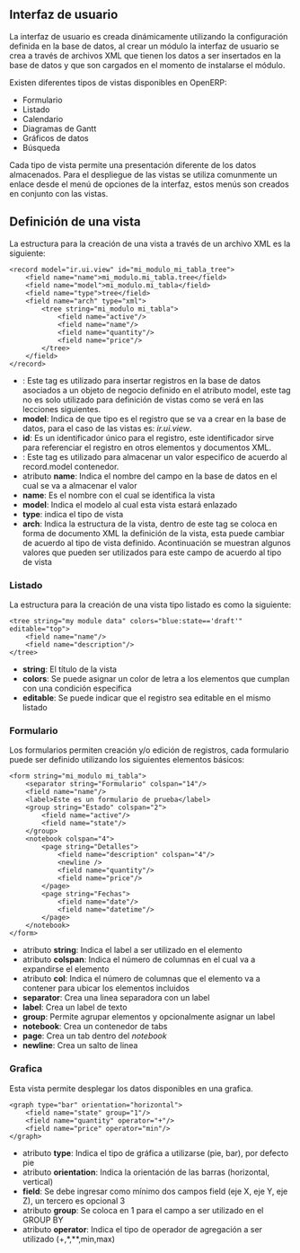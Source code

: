 ## Interfaz de usuario

La interfaz de usuario es creada dinámicamente utilizando la configuración definida en la base de datos, al crear un módulo la interfaz de usuario se crea a través de archivos XML que tienen los datos a ser insertados en la base de datos y que son cargados en el momento de instalarse el módulo.

Existen diferentes tipos de vistas disponibles en OpenERP:
* Formulario
* Listado
* Calendario
* Diagramas de Gantt
* Gráficos de datos
* Búsqueda

Cada tipo de vista permite una presentación diferente de los datos almacenados. Para el despliegue de las vistas se utiliza comunmente un enlace desde el menú de opciones de la interfaz, estos menús son creados en conjunto con las vistas.

## Definición de una vista

La estructura para la creación de una vista a través de un archivo XML es la siguiente:

    <record model="ir.ui.view" id="mi_modulo_mi_tabla_tree">
        <field name="name">mi_modulo.mi_tabla.tree</field>
        <field name="model">mi_modulo.mi_tabla</field>
        <field name="type">tree</field>
        <field name="arch" type="xml">
            <tree string="mi_modulo mi_tabla">
                <field name="active"/>
                <field name="name"/>
                <field name="quantity"/>
                <field name="price"/>
            </tree>
        </field>
    </record>

* **<record>**: Este tag es utilizado para insertar registros en la base de datos asociados a un objeto de negocio definido en el atributo model, este tag no es solo utilizado para definición de vistas como se verá en las lecciones siguientes.
* **model**: Indica de que tipo es el registro que se va a crear en la base de datos, para el caso de las vistas es: *ir.ui.view*.
* **id**: Es un identificador único para el registro, este identificador sirve para referenciar el registro en otros elementos y documentos XML.
* **<field>**: Este tag es utilizado para almacenar un valor especifico de acuerdo al record.model contenedor.
* atributo **name**: Indica el nombre del campo en la base de datos en el cual se va a almacenar el valor
* **name**: Es el nombre con el cual se identifica la vista
* **model**: Indica el modelo al cual esta vista estará enlazado
* **type**: indica el tipo de vista
* **arch**: Indica la estructura de la vista, dentro de este tag se coloca en forma de documento XML la definición de la vista, esta puede cambiar de acuerdo al tipo de vista definido. Acontinuación se muestran algunos valores que pueden ser utilizados para este campo de acuerdo al tipo de vista

### Listado

La estructura para la creación de una vista tipo listado es como la siguiente:

    <tree string="my module data" colors="blue:state=='draft'" editable="top">
        <field name="name"/>
        <field name="description"/>
    </tree>

* **string**: El título de la vista
* **colors**: Se puede asignar un color de letra a los elementos que cumplan con una condición especifica
* **editable**: Se puede indicar que el registro sea editable en el mismo listado


### Formulario

Los formularios permiten creación y/o edición de registros, cada formulario puede ser definido utilizando los siguientes elementos básicos:

    <form string="mi_modulo mi_tabla">
        <separator string="Formulario" colspan="14"/>
        <field name="name"/>
        <label>Este es un formulario de prueba</label>
        <group string="Estado" colspan="2">
            <field name="active"/>
            <field name="state"/>
        </group>
        <notebook colspan="4">
            <page string="Detalles">
                <field name="description" colspan="4"/>
                <newline />
                <field name="quantity"/>
                <field name="price"/>
            </page>
            <page string="Fechas">
                <field name="date"/>
                <field name="datetime"/>
            </page>
        </notebook>
    </form>

* atributo **string**: Indica el label a ser utilizado en el elemento
* atributo **colspan**: Indica el número de columnas en el cual va a expandirse el elemento
* atributo **col**: Indica el número de columnas que el elemento va a contener para ubicar los elementos incluidos
* **separator**: Crea una linea separadora con un label
* **label**: Crea un label de texto
* **group**: Permite agrupar elementos y opcionalmente asignar un label
* **notebook**: Crea un contenedor de tabs
* **page**: Crea un tab dentro del *notebook*
* **newline**: Crea un salto de linea

### Grafica

Esta vista permite desplegar los datos disponibles en una grafica.

    <graph type="bar" orientation="horizontal">
        <field name="state" group="1"/>
        <field name="quantity" operator="+"/>
        <field name="price" operator="min"/>
    </graph>

* atributo **type**: Indica el tipo de gráfica a utilizarse (pie, bar), por defecto pie
* atributo **orientation**: Indica la orientación de las barras (horizontal, vertical)
* **field**: Se debe ingresar como mínimo dos campos field (eje X, eje Y, eje Z), un tercero es opcional 3
* atributo **group**: Se coloca en 1 para el campo a ser utilizado en el GROUP BY
* atributo **operator**: Indica el tipo de operador de agregación a ser utilizado (+,*,**,min,max)

